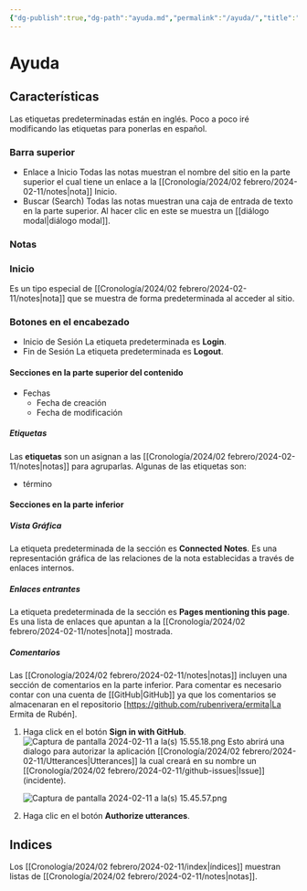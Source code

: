 ```yaml
---
{"dg-publish":true,"dg-path":"ayuda.md","permalink":"/ayuda/","title":"Ayuda de Hub de La Ermita de Rubén","tags":["ayuda"],"created":"2024-02-11T15:47:38.003-06:00","updated":"2024-02-11T19:05:47.315-06:00"}
---
```


# Ayuda
## Características
Las etiquetas predeterminadas están en inglés. Poco a poco iré modificando las etiquetas para ponerlas en español.
### Barra superior
- Enlace a Inicio
	Todas las notas muestran el nombre del sitio en la parte superior el cual tiene un enlace a la [[Cronología/2024/02 febrero/2024-02-11/notes\|nota]] Inicio.
- Buscar (Search)
	Todas las notas muestran una caja de entrada de texto en la parte superior. Al hacer clic en este se muestra un [[diálogo modal\|diálogo modal]].
### Notas
### Inicio
Es un tipo especial de [[Cronología/2024/02 febrero/2024-02-11/notes\|nota]] que se muestra de forma predeterminada al acceder al sitio. 
### Botones en el encabezado
- Inicio de Sesión
	La etiqueta predeterminada es **Login**.
- Fin de Sesión
	La etiqueta predeterminada es **Logout**.
#### Secciones en la parte superior del contenido
- Fechas
	- Fecha de creación
	- Fecha de modificación
##### Etiquetas
Las **etiquetas** son un asignan a las [[Cronología/2024/02 febrero/2024-02-11/notes\|notas]] para agruparlas. Algunas de las etiquetas son:

- término
#### Secciones en la parte inferior
##### Vista Gráfica
La etiqueta predeterminada de la sección es **Connected Notes**. Es una representación gráfica de las relaciones de la nota establecidas a través de enlaces internos.
##### Enlaces entrantes
La etiqueta predeterminada de la sección es **Pages mentioning this page**. Es una lista de enlaces que apuntan a la [[Cronología/2024/02 febrero/2024-02-11/notes\|nota]] mostrada.
##### Comentarios
Las [[Cronología/2024/02 febrero/2024-02-11/notes\|notas]] incluyen una sección de comentarios en la parte inferior. Para comentar es necesario contar con una cuenta de [[GitHub\|GitHub]] ya que los comentarios se almacenaran en el repositorio [https://github.com/rubenrivera/ermita|La Ermita de Rubén].

1. Haga click en el botón **Sign in with GitHub**.
	![Captura de pantalla 2024-02-11 a la(s) 15.55.18.png](/img/user/Captura%20de%20pantalla%202024-02-11%20a%20la(s)%2015.55.18.png)
	Esto abrirá una dialogo para autorizar la aplicación [[Cronología/2024/02 febrero/2024-02-11/Utterances\|Utterances]] la cual creará en su nombre un [[Cronología/2024/02 febrero/2024-02-11/github-issues\|Issue]] (incidente).
	
	![Captura de pantalla 2024-02-11 a la(s) 15.45.57.png](/img/user/Captura%20de%20pantalla%202024-02-11%20a%20la(s)%2015.45.57.png)
2. Haga clic en el botón **Authorize utterances**.

## Indices
Los [[Cronología/2024/02 febrero/2024-02-11/index\|índices]] muestran listas de [[Cronología/2024/02 febrero/2024-02-11/notes\|notas]]. 
